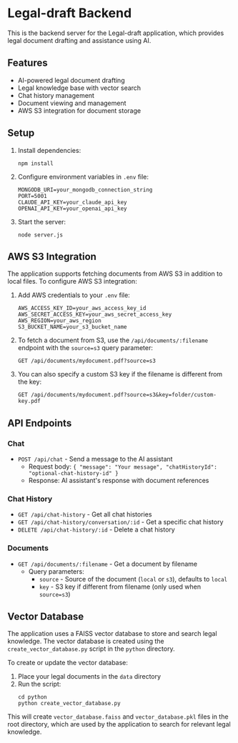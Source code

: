 # Legal-draft Backend

This is the backend server for the Legal-draft application, which provides legal document drafting and assistance using AI.

## Features

- AI-powered legal document drafting
- Legal knowledge base with vector search
- Chat history management
- Document viewing and management
- AWS S3 integration for document storage

## Setup

1. Install dependencies:
   ```
   npm install
   ```

2. Configure environment variables in `.env` file:
   ```
   MONGODB_URI=your_mongodb_connection_string
   PORT=5001
   CLAUDE_API_KEY=your_claude_api_key
   OPENAI_API_KEY=your_openai_api_key
   ```

3. Start the server:
   ```
   node server.js
   ```

## AWS S3 Integration

The application supports fetching documents from AWS S3 in addition to local files. To configure AWS S3 integration:

1. Add AWS credentials to your `.env` file:
   ```
   AWS_ACCESS_KEY_ID=your_aws_access_key_id
   AWS_SECRET_ACCESS_KEY=your_aws_secret_access_key
   AWS_REGION=your_aws_region
   S3_BUCKET_NAME=your_s3_bucket_name
   ```

2. To fetch a document from S3, use the `/api/documents/:filename` endpoint with the `source=s3` query parameter:
   ```
   GET /api/documents/mydocument.pdf?source=s3
   ```

3. You can also specify a custom S3 key if the filename is different from the key:
   ```
   GET /api/documents/mydocument.pdf?source=s3&key=folder/custom-key.pdf
   ```

## API Endpoints

### Chat

- `POST /api/chat` - Send a message to the AI assistant
  - Request body: `{ "message": "Your message", "chatHistoryId": "optional-chat-history-id" }`
  - Response: AI assistant's response with document references

### Chat History

- `GET /api/chat-history` - Get all chat histories
- `GET /api/chat-history/conversation/:id` - Get a specific chat history
- `DELETE /api/chat-history/:id` - Delete a chat history

### Documents

- `GET /api/documents/:filename` - Get a document by filename
  - Query parameters:
    - `source` - Source of the document (`local` or `s3`), defaults to `local`
    - `key` - S3 key if different from filename (only used when `source=s3`)

## Vector Database

The application uses a FAISS vector database to store and search legal knowledge. The vector database is created using the `create_vector_database.py` script in the `python` directory.

To create or update the vector database:

1. Place your legal documents in the `data` directory
2. Run the script:
   ```
   cd python
   python create_vector_database.py
   ```

This will create `vector_database.faiss` and `vector_database.pkl` files in the root directory, which are used by the application to search for relevant legal knowledge.
